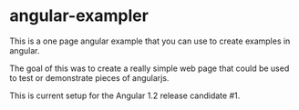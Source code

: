 angular-exampler
================

This is a one page angular example that you can use to create examples in angular.

The goal of this was to create a really simple web page that could be used to test or demonstrate pieces of angularjs.

This is current setup for the Angular 1.2 release candidate #1.
